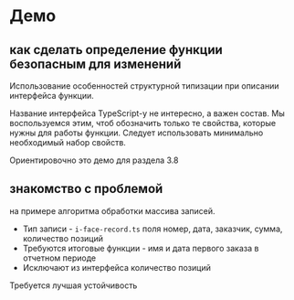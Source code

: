# Демо

## как сделать определение функции безопасным для изменений

Использование особенностей структурной типизации при описании интерфейса функции.

Название интерфейса TypeScript-у не интересно, а важен состав. Мы воспользуемся этим, чтоб обозначить только те свойства, которые нужны для работы функции. Следует использовать минимально необходимый набор свойств.

Ориентировочно это демо для раздела 3.8

## знакомство с проблемой

на примере алгоритма обработки массива записей.

* Тип записи - `i-face-record.ts` поля номер, дата, заказчик, сумма, количество позиций
* Требуются итоговые функции - имя и дата первого заказа в отчетном периоде
* Исключают из интерфейса количество позиций

Требуется лучшая устойчивость